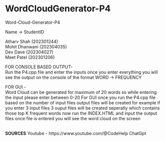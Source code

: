 # WordCloudGenerator-P4
Word-Cloud-Generator-P4

Name -> StudentID <br>

Atharv Shah (202301244) <br>
Mohit Dhanwani (202304035) <br>
Dev Dave (202304027) <br>
Meet Patel (202301206) <br>

FOR CONSOLE BASED OUTPUT- <br>
Run the P4.cpp file and enter the inputs once you enter everything you will see the output on the console of the format WORD -> FREQUENCY

FOR GUI - <br>
Word Cloud can be generated for maximum of 20 words so while entering the input please enter between 0-20
For GUI once you run the P4.cpp file based on the number of input files output files will be created for example if you enter 3 input files 3 ouput files will be created seperatly which contains those top K frequent words now run the INDEX.HTML and input the output files once file is entered you will see the word cloud on the screen

<br>
<B>SOURCES</B>
Youtube - https://www.youtube.com/@CodeHelp
ChatGpt
<br>